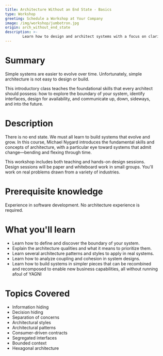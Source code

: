 ```yaml
---
title: Architecture Without an End State - Basics
type: Workshop
greeting: Schedule a Workshop at Your Company
image: /img/workshop/jumbotron.jpg
origin: arch_without_end_state
description: >-
        Learn how to design and architect systems with a focus on clarity, simplicity, and communication. Study several architecture styles and patterns to add tools to your toolbox.
---
```

# Summary

Simple systems are easier to evolve over time. Unfortunately, simple architecture is not easy to design or build. 

This introductory class teaches the foundational skills that every architect should possess: how to explore the boundary of your system, identify interfaces, design for availability, and communicate up, down, sideways, and into the future.

# Description

There is no end state. We must all learn to build systems that evolve and grow. In this course, Michael Nygard introduces the fundamental skills and concepts of architecture, with a particular eye toward systems that admit change—bending and flexing through time. 

This workshop includes both teaching and hands-on design sessions. Design sessions will be paper and whiteboard work in small groups. You'll work on real problems drawn from a variety of industries.

# Prerequisite knowledge

Experience in software development. No architecture experience is required.

# What you'll learn

* Learn how to define and discover the boundary of your system.
* Explain the architecture qualities and what it means to prioritize them.
* Learn several architecture patterns and styles to apply in real systems.
* Learn how to analyze coupling and cohesion in system designs.
* Learn how to build systems in simpler pieces that can be recombined and recomposed to enable new business capabilities, all without running afoul of YAGNI

# Topics Covered

* Information hiding
* Decision hiding
* Separation of concerns
* Architectural styles
* Architectural patterns
* Consumer-driven contracts
* Segregated interfaces
* Bounded context
* Hexagonal architecture
